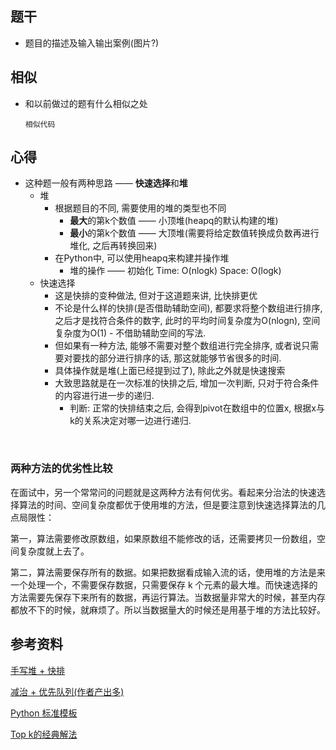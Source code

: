## 题干

* 题目的描述及输入输出案例(图片?)



## 相似

* 和以前做过的题有什么相似之处

  ```
  相似代码
  ```

  

## 心得

* 这种题一般有两种思路 —— **快速选择**和**堆**
  * 堆
    * 根据题目的不同, 需要使用的堆的类型也不同
      * **最大**的第k个数值 —— 小顶堆(heapq的默认构建的堆)
      * **最小**的第k个数值 —— 大顶堆(需要将给定数值转换成负数再进行堆化, 之后再转换回来)
    * 在Python中, 可以使用heapq来构建并操作堆
      * 堆的操作 —— 初始化 Time: O(nlogk)  Space: O(logk)
  * 快速选择
    * 这是快排的变种做法, 但对于这道题来讲, 比快排更优
    * 不论是什么样的快排(是否借助辅助空间), 都要求将整个数组进行排序, 之后才是找符合条件的数字, 此时的平均时间复杂度为O(nlogn), 空间复杂度为O(1) - 不借助辅助空间的写法.
    * 但如果有一种方法, 能够不需要对整个数组进行完全排序, 或者说只需要对要找的部分进行排序的话, 那这就能够节省很多的时间. 
    * 具体操作就是堆(上面已经提到过了), 除此之外就是快速搜索
    * 大致思路就是在一次标准的快排之后, 增加一次判断, 只对于符合条件的内容进行进一步的递归.
      * 判断: 正常的快排结束之后, 会得到pivot在数组中的位置x, 根据x与k的关系决定对哪一边进行递归.

​	



### 两种方法的优劣性比较

在面试中，另一个常常问的问题就是这两种方法有何优劣。看起来分治法的快速选择算法的时间、空间复杂度都优于使用堆的方法，但是要注意到快速选择算法的几点局限性：

第一，算法需要修改原数组，如果原数组不能修改的话，还需要拷贝一份数组，空间复杂度就上去了。

第二，算法需要保存所有的数据。如果把数据看成输入流的话，使用堆的方法是来一个处理一个，不需要保存数据，只需要保存 k 个元素的最大堆。而快速选择的方法需要先保存下来所有的数据，再运行算法。当数据量非常大的时候，甚至内存都放不下的时候，就麻烦了。所以当数据量大的时候还是用基于堆的方法比较好。





## 参考资料

[手写堆 + 快排](https://leetcode-cn.com/problems/kth-largest-element-in-an-array/solution/215-shu-zu-zhong-de-di-kge-zui-da-yuan-s-rfvg/)

[减治 + 优先队列(作者产出多)](https://leetcode-cn.com/problems/kth-largest-element-in-an-array/solution/partitionfen-er-zhi-zhi-you-xian-dui-lie-java-dai-/)

[Python 标准模板](https://leetcode-cn.com/problems/kth-largest-element-in-an-array/solution/ji-yu-kuai-pai-de-suo-you-topkwen-ti-jia-ylsd/)

[Top k的经典解法](https://leetcode-cn.com/problems/zui-xiao-de-kge-shu-lcof/solution/tu-jie-top-k-wen-ti-de-liang-chong-jie-fa-you-lie-/)